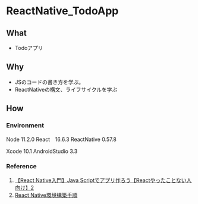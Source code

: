 # ReactNative_TodoApp

## What
- Todoアプリ

## Why
- JSのコードの書き方を学ぶ。
- ReactNativeの構文、ライフサイクルを学ぶ

## How
### Environment
Node 11.2.0
React　16.6.3
ReactNative 0.57.8

Xcode 10.1
AndroidStudio 3.3

### Reference
1. [【React Native入門】Java Scriptでアプリ作ろう【Reactやったことない人向け】2](https://qiita.com/YutamaKotaro/items/0521d83049536e451f15)
2. [React Native環境構築手順](https://qiita.com/tatsuyafukui/items/e520ac8c98f1523b612e)